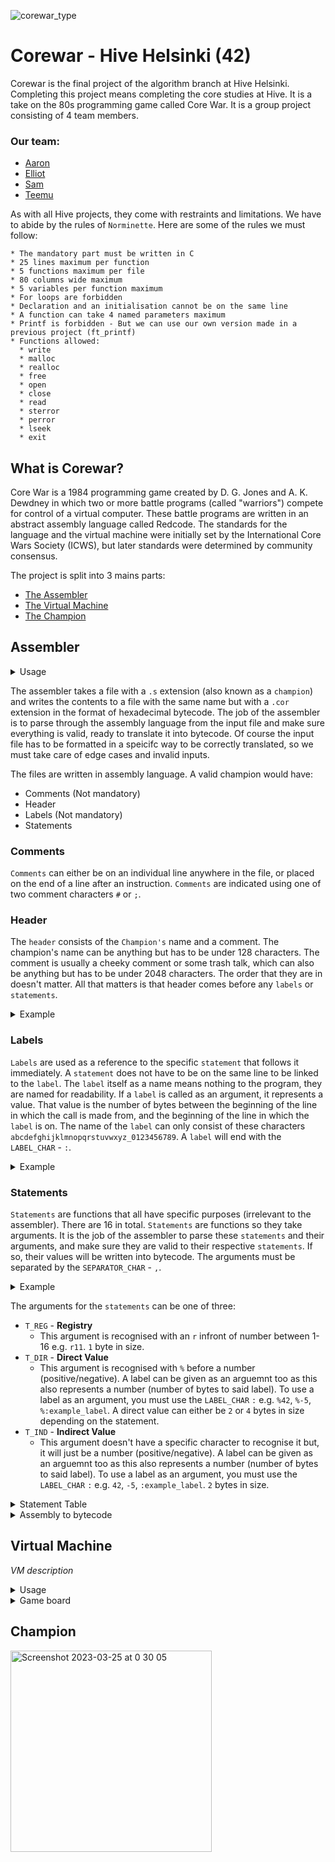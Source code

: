 ![corewar_type](https://user-images.githubusercontent.com/86073849/224506544-f46c4665-5658-43bf-a609-c16889879032.gif)

# Corewar - Hive Helsinki (42)
Corewar is the final project of the algorithm branch at Hive Helsinki. Completing this project means completing the core studies at Hive. It is a take on the 80s programming game called Core War. It is a group project consisting of 4 team members.
### Our team:
* [Aaron](https://github.com/azajay08)
* [Elliot](https://github.com/egalibert)
* [Sam](https://github.com/Samyewel)
* [Teemu](https://github.com/tlahin)

As with all Hive projects, they come with restraints and limitations. We have to abide by the rules of `Norminette`. Here are some of the rules we must follow:
```
* The mandatory part must be written in C
* 25 lines maximum per function
* 5 functions maximum per file
* 80 columns wide maximum
* 5 variables per function maximum
* For loops are forbidden
* Declaration and an initialisation cannot be on the same line
* A function can take 4 named parameters maximum
* Printf is forbidden - But we can use our own version made in a previous project (ft_printf)
* Functions allowed:
  * write
  * malloc
  * realloc
  * free
  * open
  * close
  * read
  * sterror
  * perror
  * lseek
  * exit
```



## What is Corewar?

Core War is a 1984 programming game created by D. G. Jones and A. K. Dewdney in which two or more battle programs (called "warriors") compete for control of a virtual computer. These battle programs are written in an abstract assembly language called Redcode. The standards for the language and the virtual machine were initially set by the International Core Wars Society (ICWS), but later standards were determined by community consensus.

The project is split into 3 mains parts:
- [The Assembler](#assembler)
- [The Virtual Machine](#virtual-machine)
- [The Champion](#champion)


## Assembler

<details>
<summary>Usage</summary>
<br>

```
./asm [filename.s]
```

</details>

The assembler takes a file with a `.s` extension (also known as a `champion`) and writes the contents to a file with the same name but with a `.cor` extension in the format of hexadecimal bytecode. The job of the assembler is to parse through the assembly language from the input file and make sure everything is valid, ready to translate it into bytecode. Of course the input file has to be formatted in a speicifc way to be correctly translated, so we must take care of edge cases and invalid inputs. 

The files are written in assembly language. A valid champion would have:
* Comments (Not mandatory)
* Header
* Labels (Not mandatory)
* Statements

### Comments
`Comments` can either be on an individual line anywhere in the file, or placed on the end of a line after an instruction. `Comments` are indicated using one of two comment characters `#` or `;`.

### Header
The `header` consists of the `Champion's` name and a comment. The champion's name can be anything but has to be under 128 characters. The comment is usually a cheeky comment or some trash talk, which can also be anything but has to be under 2048 characters. The order that they are in doesn't matter. All that matters is that header comes before any `labels` or `statements`.

<details>
<summary>Example</summary>
<br>

```
.name    "champions name"
.comment "champions comment"
```
</details>

### Labels
`Labels` are used as a reference to the specific `statement` that follows it immediately. A `statement` does not have to be on the same line to be linked to the `label`. The `label` itself as a name means nothing to the program, they are named for readability. If a `label` is called as an argument, it represents a value. That value is the number of bytes between the beginning of the line in which the call is made from, and the beginning of the line in which the `label` is on. The name of the `label` can only consist of these characters `abcdefghijklmnopqrstuvwxyz_0123456789`. A `label` will end with the `LABEL_CHAR` - `:`.

<details>
<summary>Example</summary>
<br>

```
example_label: <statement> <arg> <arg>

example_label2:
               <statement> <arg> <arg>
```
</details>

### Statements
`Statements` are functions that all have specific purposes (irrelevant to the assembler). There are 16 in total. `Statements` are functions so they take arguments. It is the job of the assembler to parse these `statements` and their arguments, and make sure they are valid to their respective `statements`. If so, their values will be written into bytecode. The arguments must be separated by the `SEPARATOR_CHAR` - `,`.
                
<details>
<summary>Example</summary>
<br>

```
add r1, r4, r7
and 42, %:label, r3
st r10, 42  
```
</details>
                
  The arguments for the `statements` can be one of three:
* `T_REG` - __Registry__ 
  * This argument is recognised with an `r` infront of number between 1-16 e.g. `r11`. `1` byte in size.
* `T_DIR` -  __Direct Value__ 
  * This argument is recognised with `%` before a number (positive/negative). A label can be given as an arguemnt too as this also represents a number (number of bytes to said label). To use a label as an argument, you must use the `LABEL_CHAR` `:` e.g. `%42`, `%-5`, `%:example_label`. A direct value can either be `2` or `4` bytes in size depending on the statement.
* `T_IND` -  __Indirect Value__
  * This argument doesn't have a specific character to recognise it but, it will just be a number (positive/negative). A label can be given as an arguemnt too as this also represents a number (number of bytes to said label). To use a label as an argument, you must use the `LABEL_CHAR` `:` e.g. `42`, `-5`, `:example_label`. `2` bytes in size.

<details>
<summary>Statement Table</summary>
<br>


|Statement Number|Hex Op Code|Statement Name|Argument 1|Argument 2|Argument 3|
|:-----------:|:---------:|:-------:|:--------:|:--------:|:--------:|
1	 |`01`  |`live`|	 T_DIR|	-|	-|
2  |`02`	 |`ld`|	T_DIR / T_IND|	T_REG|	-|
3  |`03` 	|`st`|	T_REG	|T_REG /T_IND	|-|
4  |`04` 	|`add`|	T_REG|	T_REG|	T_REG|
5	 |`05`  |`sub`|	T_REG	|T_REG|	T_REG|
6  |`06` 	|`and`|	T_REG / T_DIR /T_IND|	T_REG /T_DIR / T_IND|	T_REG|
7	 |`07`  |`or`|	 T_REG / T_DIR / T_IND	|T_REG /T_DIR / T_IND	|T_REG|
8  |`08` 	|`xor`|	 T_REG / T_DIR / T_IND|	T_REG / T_DIR / T_IND|	 T_REG|
9	 |`09`  |`zjmp`|	T_DIR	|-	|-|
10 |`0a` 	|`ldi`|	T_REG / T_DIR /T_IND|	T_REG /T_DIR|	T_REG|
11	|`0b`   |`sti`|	T_REG	|T_REG /T_DIR / T_IND	|T_REG / T_DIR|
12	|`0c`   |`fork`|	T_DIR	|-|	-|
13	|`0d`   |`lld`|	T_DIR / T_IND	|T_REG	|-|
14	|`0e`   |`lldi`|	T_REG / T_DIR /T_IND|	T_REG /T_DIR	|T_REG|
15	|`0f`   |`lfork`|	T_DIR	|-	|-|
16	|`10`  |`aff`|	T_REG	|-	|-|

</details>

          

<details>
<summary>Assembly to bytecode</summary>
<br>

![champ_gif](https://user-images.githubusercontent.com/86073849/227749825-26ec57a5-4422-42a9-b0f2-e549e4576f46.gif)




</details> 
                
## Virtual Machine

_VM description_
                
<details>
<summary>Usage</summary>
<br>
 

```
./corewar [-flags] [champion.cor] [champion.cor] [champion.cor]
          Flags:
                -dump (n): Prints the arena with 32 bytes per line at cycle n.
                -d (n): Prints the arena with 64 bytes per line at cycle n.
                -n (n): The next player will be given the ID n.
                -a: Sets the a flag for the 'aff' statement command.
                -b: Enables debug messages.
                -f: 'lld' command reads 4 bytes instead of 2, fixing 42s bug.
```

</details>
<details>
<summary>Game board</summary>
<br>
<img width="1163" alt="Screenshot 2023-03-25 at 0 08 14" src="https://user-images.githubusercontent.com/86073849/227654036-777bc421-8840-4a09-b909-e61afe3e46e9.png">
</details>
                
               

## Champion



<img width="322" alt="Screenshot 2023-03-25 at 0 30 05" src="https://user-images.githubusercontent.com/86073849/227654990-c78e6965-76e3-4fd8-8ba2-7afbbd4866a2.png">
